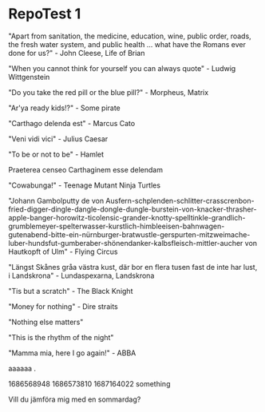 # RepoTest 1

"Apart from sanitation, the medicine, education, wine, public order, roads, the fresh water system, and public health ... what have the Romans ever done for us?" - John Cleese, Life of Brian

"When you cannot think for yourself you can always quote" - Ludwig Wittgenstein

"Do you take the red pill or the blue pill?" - Morpheus, Matrix

"Ar'ya ready kids!?" - Some pirate

"Carthago delenda est" - Marcus Cato 

"Veni vidi vici" - Julius Caesar

"To be or not to be" - Hamlet

Praeterea censeo Carthaginem esse delendam

"Cowabunga!" - Teenage Mutant Ninja Turtles

"Johann Gambolputty de von Ausfern-schplenden-schlitter-crasscrenbon-fried-digger-dingle-dangle-dongle-dungle-burstein-von-knacker-thrasher-apple-banger-horowitz-ticolensic-grander-knotty-spelltinkle-grandlich-grumblemeyer-spelterwasser-kurstlich-himbleeisen-bahnwagen-gutenabend-bitte-ein-nürnburger-bratwustle-gerspurten-mitzweimache-luber-hundsfut-gumberaber-shönendanker-kalbsfleisch-mittler-aucher von Hautkopft of Ulm" - Flying Circus

"Längst Skånes gråa västra kust, där bor en flera tusen fast de inte har lust, i Landskrona" - Lundaspexarna, Landskrona

"Tis but a scratch" - The Black Knight

"Money for nothing" - Dire straits

"Nothing else matters"

"This is the rhythm of the night"

"Mamma mia, here I go again!" - ABBA


aaaaaa
.

1686568948
1686573810
1687164022
something

Vill du jämföra mig med en sommardag?

